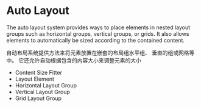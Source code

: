 # Auto Layout

The auto layout system provides ways to place elements in nested layout groups such as horizontal groups, vertical groups, or grids. It also allows elements to automatically be sized according to the contained content.

自动布局系统提供方法来将元素放置在嵌套的布局组水平组、 垂直的组或网格等中。 它还允许自动根据包含的内容大小来调整元素的大小

* Content Size Fitter
* Layout Element
* Horizontal Layout Group
* Vertical Layout Group
* Grid Layout Group